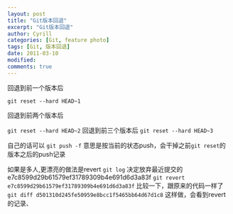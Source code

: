 ```yaml
---
layout: post
title: "Git版本回退"
excerpt: "Git版本回退"
author: Cyrill
categories: [Git, feature photo]
tags: [Git, 版本回退]
date: 2011-03-10 
modified: 
comments: true
---
```


回退到前一个版本后

`git reset --hard HEAD~1`

回退到前两个版本后

`git reset --hard HEAD~2`
回退到前三个版本后
`git reset --hard HEAD~3`

自己的话可以
`git push -f`
意思是按当前的状态push，会干掉之前`git reset`的版本之后的push记录

如果是多人,更漂亮的做法是revert
`git log`
决定放弃最近提交的 e7c8599d29b61579ef31789309b4e691d6d3a83f
`git revert e7c8599d29b61579ef31789309b4e691d6d3a83f`
比较一下，跟原来的代码一样了
`git diff d501310d245fe50959e8bcc1f5465bb64d67d1c8`
这样做，会看到revert的记录、




